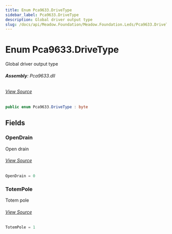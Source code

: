 ```yaml
---
title: Enum Pca9633.DriveType
sidebar_label: Pca9633.DriveType
description: Global driver output type
slug: /docs/api/Meadow.Foundation/Meadow.Foundation.Leds/Pca9633.DriveType
---
```

# Enum Pca9633.DriveType
Global driver output type

###### **Assembly**: Pca9633.dll
###### [View Source](https://github.com/WildernessLabs/Meadow.Foundation.git/blob/develop/Source/Meadow.Foundation.Peripherals/Leds.Pca9633/Driver/Pca9633.Enums.cs#L120)
```csharp title="Declaration"
public enum Pca9633.DriveType : byte
```
## Fields
### OpenDrain
Open drain
###### [View Source](https://github.com/WildernessLabs/Meadow.Foundation.git/blob/develop/Source/Meadow.Foundation.Peripherals/Leds.Pca9633/Driver/Pca9633.Enums.cs#L125)
```csharp title="Declaration"
OpenDrain = 0
```
### TotemPole
Totem pole
###### [View Source](https://github.com/WildernessLabs/Meadow.Foundation.git/blob/develop/Source/Meadow.Foundation.Peripherals/Leds.Pca9633/Driver/Pca9633.Enums.cs#L129)
```csharp title="Declaration"
TotemPole = 1
```
